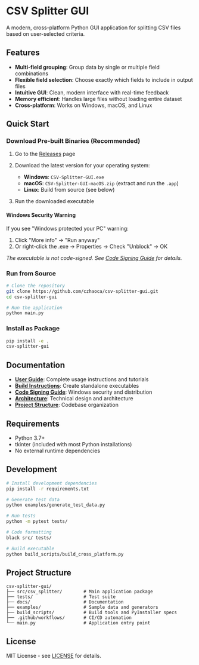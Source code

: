 # CSV Splitter GUI

A modern, cross-platform Python GUI application for splitting CSV files based on user-selected criteria.

## Features

- **Multi-field grouping**: Group data by single or multiple field combinations
- **Flexible field selection**: Choose exactly which fields to include in output files  
- **Intuitive GUI**: Clean, modern interface with real-time feedback
- **Memory efficient**: Handles large files without loading entire dataset
- **Cross-platform**: Works on Windows, macOS, and Linux

## Quick Start

### Download Pre-built Binaries (Recommended)

1. Go to the [Releases](https://github.com/czhaoca/csv-splitter-gui/releases) page
2. Download the latest version for your operating system:
   - **Windows**: `CSV-Splitter-GUI.exe`
   - **macOS**: `CSV-Splitter-GUI-macOS.zip` (extract and run the `.app`)
   - **Linux**: Build from source (see below)

3. Run the downloaded executable

#### Windows Security Warning

If you see "Windows protected your PC" warning:
1. Click "More info" → "Run anyway"
2. Or right-click the .exe → Properties → Check "Unblock" → OK

*The executable is not code-signed. See [Code Signing Guide](docs/CODE_SIGNING.md) for details.*

### Run from Source

```bash
# Clone the repository
git clone https://github.com/czhaoca/csv-splitter-gui.git
cd csv-splitter-gui

# Run the application
python main.py
```

### Install as Package

```bash
pip install -e .
csv-splitter-gui
```

## Documentation

- **[User Guide](docs/USER_GUIDE.md)**: Complete usage instructions and tutorials
- **[Build Instructions](docs/BUILD_INSTRUCTIONS.md)**: Create standalone executables
- **[Code Signing Guide](docs/CODE_SIGNING.md)**: Windows security and distribution
- **[Architecture](docs/ARCHITECTURE.md)**: Technical design and architecture
- **[Project Structure](docs/PROJECT_STRUCTURE.md)**: Codebase organization

## Requirements

- Python 3.7+
- tkinter (included with most Python installations)
- No external runtime dependencies

## Development

```bash
# Install development dependencies
pip install -r requirements.txt

# Generate test data
python examples/generate_test_data.py

# Run tests
python -m pytest tests/

# Code formatting
black src/ tests/

# Build executable
python build_scripts/build_cross_platform.py
```

## Project Structure

```
csv-splitter-gui/
├── src/csv_splitter/        # Main application package
├── tests/                   # Test suite
├── docs/                    # Documentation
├── examples/                # Sample data and generators
├── build_scripts/           # Build tools and PyInstaller specs
├── .github/workflows/       # CI/CD automation
└── main.py                  # Application entry point
```

## License

MIT License - see [LICENSE](LICENSE) for details.